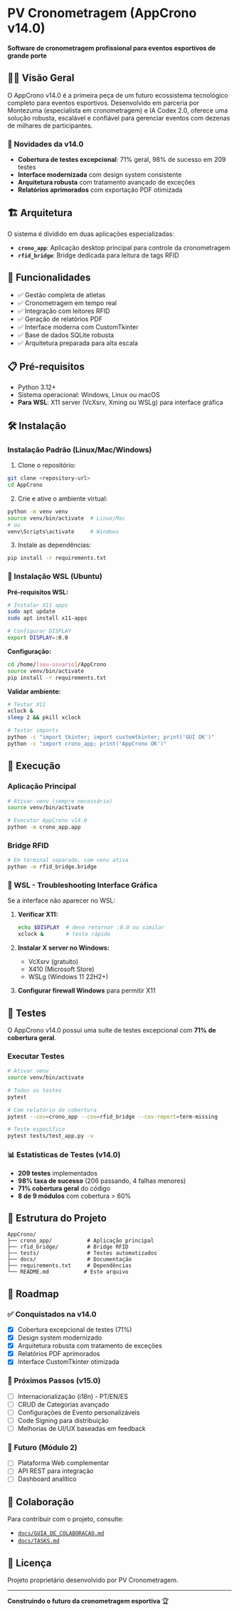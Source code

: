 # PV Cronometragem (AppCrono v14.0)

**Software de cronometragem profissional para eventos esportivos de grande porte**

## 🏃‍♂️ Visão Geral

O AppCrono v14.0 é a primeira peça de um futuro ecossistema tecnológico completo para eventos esportivos. Desenvolvido em parceria por Montezuma (especialista em cronometragem) e IA Codex 2.0, oferece uma solução robusta, escalável e confiável para gerenciar eventos com dezenas de milhares de participantes.

### 🎉 Novidades da v14.0
- **Cobertura de testes excepcional**: 71% geral, 98% de sucesso em 209 testes
- **Interface modernizada** com design system consistente
- **Arquitetura robusta** com tratamento avançado de exceções
- **Relatórios aprimorados** com exportação PDF otimizada

## 🏗️ Arquitetura

O sistema é dividido em duas aplicações especializadas:

- **`crono_app`**: Aplicação desktop principal para controle da cronometragem
- **`rfid_bridge`**: Bridge dedicada para leitura de tags RFID

## 🚀 Funcionalidades

- ✅ Gestão completa de atletas
- ✅ Cronometragem em tempo real
- ✅ Integração com leitores RFID
- ✅ Geração de relatórios PDF
- ✅ Interface moderna com CustomTkinter
- ✅ Base de dados SQLite robusta
- ✅ Arquitetura preparada para alta escala

## 📋 Pré-requisitos

- Python 3.12+
- Sistema operacional: Windows, Linux ou macOS
- **Para WSL**: X11 server (VcXsrv, Xming ou WSLg) para interface gráfica

## 🛠️ Instalação

### Instalação Padrão (Linux/Mac/Windows)

1. Clone o repositório:
```bash
git clone <repository-url>
cd AppCrono
```

2. Crie e ative o ambiente virtual:
```bash
python -m venv venv
source venv/bin/activate  # Linux/Mac
# ou
venv\Scripts\activate     # Windows
```

3. Instale as dependências:
```bash
pip install -r requirements.txt
```

### 🐧 Instalação WSL (Ubuntu)

**Pré-requisitos WSL:**
```bash
# Instalar X11 apps
sudo apt update
sudo apt install x11-apps

# Configurar DISPLAY
export DISPLAY=:0.0
```

**Configuração:**
```bash
cd /home/[seu-usuario]/AppCrono
source venv/bin/activate
pip install -r requirements.txt
```

**Validar ambiente:**
```bash
# Testar X11
xclock &
sleep 2 && pkill xclock

# Testar imports
python -c "import tkinter; import customtkinter; print('GUI OK')"
python -c "import crono_app; print('AppCrono OK')"
```

## 🎯 Execução

### Aplicação Principal
```bash
# Ativar venv (sempre necessário)
source venv/bin/activate

# Executar AppCrono v14.0
python -m crono_app.app
```

### Bridge RFID
```bash
# Em terminal separado, com venv ativa
python -m rfid_bridge.bridge
```

### 🐧 WSL - Troubleshooting Interface Gráfica

Se a interface não aparecer no WSL:

1. **Verificar X11:**
   ```bash
   echo $DISPLAY  # deve retornar :0.0 ou similar
   xclock &       # teste rápido
   ```

2. **Instalar X server no Windows:**
   - VcXsrv (gratuito)
   - X410 (Microsoft Store)
   - WSLg (Windows 11 22H2+)

3. **Configurar firewall Windows** para permitir X11

## 🧪 Testes

O AppCrono v14.0 possui uma suíte de testes excepcional com **71% de cobertura geral**.

### Executar Testes
```bash
# Ativar venv
source venv/bin/activate

# Todos os testes
pytest

# Com relatório de cobertura
pytest --cov=crono_app --cov=rfid_bridge --cov-report=term-missing

# Teste específico
pytest tests/test_app.py -v
```

### 📊 Estatísticas de Testes (v14.0)
- **209 testes** implementados
- **98% taxa de sucesso** (206 passando, 4 falhas menores)
- **71% cobertura geral** do código
- **8 de 9 módulos** com cobertura > 60%

## 📁 Estrutura do Projeto

```
AppCrono/
├── crono_app/           # Aplicação principal
├── rfid_bridge/         # Bridge RFID
├── tests/               # Testes automatizados
├── docs/                # Documentação
├── requirements.txt     # Dependências
└── README.md           # Este arquivo
```

## 🎯 Roadmap

### ✅ Conquistados na v14.0
- [x] Cobertura excepcional de testes (71%)
- [x] Design system modernizado
- [x] Arquitetura robusta com tratamento de exceções
- [x] Relatórios PDF aprimorados
- [x] Interface CustomTkinter otimizada

### 🚧 Próximos Passos (v15.0)
- [ ] Internacionalização (i18n) - PT/EN/ES
- [ ] CRUD de Categorias avançado
- [ ] Configurações de Evento personalizáveis
- [ ] Code Signing para distribuição
- [ ] Melhorias de UI/UX baseadas em feedback

### 🌟 Futuro (Módulo 2)
- [ ] Plataforma Web complementar
- [ ] API REST para integração
- [ ] Dashboard analítico

## 👥 Colaboração

Para contribuir com o projeto, consulte:
- [`docs/GUIA_DE_COLABORACAO.md`](docs/GUIA_DE_COLABORACAO.md)
- [`docs/TASKS.md`](docs/TASKS.md)

## 📄 Licença

Projeto proprietário desenvolvido por PV Cronometragem.

---

**Construindo o futuro da cronometragem esportiva** 🏆
